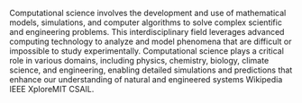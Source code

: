 Computational science involves the development and use of mathematical models, simulations, and computer algorithms to solve complex scientific and engineering problems. This interdisciplinary field leverages advanced computing technology to analyze and model phenomena that are difficult or impossible to study experimentally. Computational science plays a critical role in various domains, including physics, chemistry, biology, climate science, and engineering, enabling detailed simulations and predictions that enhance our understanding of natural and engineered systems​ ​Wikipedia​​ ​IEEE Xplore​​ ​MIT CSAIL​.
